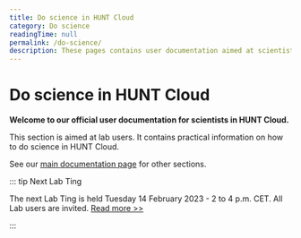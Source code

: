 ```yaml
---
title: Do science in HUNT Cloud
category: Do science
readingTime: null
permalink: /do-science/
description: These pages contains user documentation aimed at scientists that conduct scientific experiments in HUNT Cloud.
---
```


# Do science in HUNT Cloud

**Welcome to our official user documentation for scientists in HUNT Cloud.**

This section is aimed at lab users. It contains practical information on how to do science in HUNT Cloud. 

See our [main documentation page](/) for other sections.

::: tip Next Lab Ting

The next Lab Ting is held Tuesday 14 February 2023 - 2 to 4 p.m. CET. All Lab users are invited. [Read more >>](/do-science/community/labting)

:::
